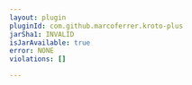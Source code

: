 ```yaml
---
layout: plugin
pluginId: com.github.marcoferrer.kroto-plus
jarSha1: INVALID
isJarAvailable: true
error: NONE
violations: []

---
```

